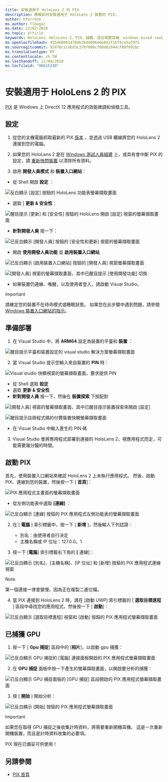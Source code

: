 ```yaml
---
title: 安裝適用于 HoloLens 2 的 PIX
description: 瞭解如何安裝適用于 HoloLens 2 裝置的 PIX。
author: hferrone
ms.author: flbagar
ms.date: 12/02/2020
ms.topic: article
keywords: HoloLens、HoloLens 2、PIX、捕獲、混合現實耳機、windows mixed reality 耳機、虛擬實境耳機
ms.openlocfilehash: 4554600414784b2644006e6e891f16f8ce3a79f5
ms.sourcegitcommit: 924f8c1ceb93c378f800cf88d82944cf80f092bc
ms.translationtype: MT
ms.contentlocale: zh-TW
ms.lasthandoff: 12/04/2020
ms.locfileid: "96615330"
---
```

# <a name="installing-pix-for-hololens-2"></a>安裝適用于 HoloLens 2 的 PIX

[PIX](https://devblogs.microsoft.com/pix) 是 Windows 上 DirectX 12 應用程式的效能微調和偵錯工具。 

## <a name="setup"></a>設定

1. 從您的主機電腦抓取最新的 PIX [版本]( https://devblogs.microsoft.com/pix/download) ，並透過 USB 纜線將您的 HoloLens 2 連接到您的電腦。

2. 如果您的 HoloLens 2 是在 [Windows 測試人員組建](https://insider.windows.com) 上，或具有會中斷 PIX 的設定，請  [重新快閃裝置](https://docs.microsoft.com/hololens/hololens-recovery) 以清除所有資料。

3. 啟用 **開發人員模式** 和 **裝置入口網站**：

* 從 Shell 開啟 **設定** ：

![反白顯示 [設定] 按鈕的 HoloLens 功能表螢幕擷取畫面](images/pix-img-01.jpg)

* 選取 [ **更新 & 安全性**：

![醒目提示 [更新] 和 [安全性] 按鈕的 HoloLens 開啟 [設定] 視窗的螢幕擷取畫面](images/pix-img-02.jpg)

* **針對開發人員** 按一下：

![已反白顯示 [開發人員] 按鈕的 [安全性和更新] 視窗的螢幕擷取畫面](images/pix-img-03.jpg)

* 開啟 **使用開發人員功能** 並 **啟用裝置入口網站**

![已反白顯示 [啟用裝置入口網站] 按鈕的 [開發人員] 視窗螢幕擷取畫面](images/pix-img-04.jpg)

![[開發人員] 視窗的螢幕擷取畫面，其中已醒目提示 [使用開發功能] 切換](images/pix-img-05.jpg)

* 如果裝置仍連線、喚醒，以及使用者登入，請啟動 Visual Studio。

> [!IMPORTANT]
> 請確定您的裝置不在待命模式或睡眠狀態。 如果您在此步驟中遇到問題，請參閱 [Windows 裝置入口網站的指示](https://docs.microsoft.com/windows/mixed-reality/develop/platform-capabilities-and-apis/using-the-windows-device-portal)。

## <a name="preparing-for-deployment"></a>準備部署

1. 在 Visual Studio 中，將 **ARM64** 設定為裝置的平臺和 **裝置** ：

![醒目提示平臺和裝置設定的 visual studio 解決方案螢幕擷取畫面](images/pix-img-06.png)

2. 當 Visual Studio 提示您輸入來自裝置的 **PIN** 時：

![Visual studio 快顯視窗的螢幕擷取畫面，要求提供 PIN](images/pix-img-07.png)

* 從 Shell 選取 **設定**
* 選取 **更新 & 安全性**
* **針對開發人員** 按一下，然後在 **裝置探索** 下按配對 

![[開發人員] 視窗的螢幕擷取畫面，其中已醒目提示裝置探索來開啟 [設定]](images/pix-img-08.jpg)

![醒目提示註冊程式碼的付費裝置快顯螢幕擷取畫面](images/pix-img-09.jpg)

* 在 Visual Studio 中輸入產生的 PIN 碼

3. Visual Studio 會將應用程式部署到連接的 HoloLens 2，視應用程式而定，可能需要幾分鐘的時間。

## <a name="launching-pix"></a>啟動 PIX

首先，使用裝置入口網站來確認 HoloLens 2 上未執行應用程式。 然後，啟動 PIX、連線到您的裝置，然後按一下 [ **首頁**]：

![PIX 應用程式主畫面的螢幕擷取畫面](images/pix-img-10.png)

* 從左側功能表中選取 **[連線]** ：

![已反白顯示 [連線] 按鈕的 PIX 應用程式左側功能表的螢幕擷取畫面](images/pix-img-11.png)

2. 在 [ **電腦** ] 索引標籤中，按一下 [ **新增** ]，然後輸入下列認證：
    * 別名：由使用者自行決定
    * 主機名稱或 IP 位址：127.0.0。1

3. 按一下 [**電腦**] 索引標籤右下角的 **[** 連線]：

![已反白顯示 [別名]、[主機名稱]、[IP 位址] 和 [新增] 按鈕的 PIX 應用程式連線視窗](images/pix-img-12.png)

> [!NOTE]
> 第一個連接一律會變慢，因為正在複製二進位檔。

4. 當 PIX 連接到 HoloLens 2 時，請在 [啟動 UWP] 索引標籤的 [ **選取目標進程** ] 區段中尋找您的應用程式，然後按一下 [ **啟動**]：

![已反白顯示 [選取目標進程] 視窗和 [啟動] 按鈕的 PIX 應用程式螢幕擷取畫面](images/pix-img-13.png)

## <a name="gpu-captured"></a>已捕獲 GPU

1. 按一下 [ **Gpu 捕捉**] 區段中的 [**相片**]，以啟動 gpu 捕獲：

![已反白顯示 GPU 捕捉的 [電腦] 連接面板開啟的 PIX 應用程式螢幕擷取畫面](images/pix-img-14.png)

2. 在 **GPU 捕捉** 面板中按一下產生的螢幕擷取畫面，以開啟要分析的捕獲：

![已反白顯示 GPU 捕捉面板的 [GPU 捕捉] 區段開啟的 PIX 應用程式螢幕擷取畫面](images/pix-img-15.png)

3. 按 [ **開始** ] 開始分析：

![已反白顯示 [開始] 按鈕的 PIX 應用程式螢幕擷取畫面](images/pix-img-16.png)

> [!IMPORTANT]
> 如果您在取得 GPU 捕捉之後收集計時資料，將需要重新開機耳機。 這是一次重新開機裝置，而且是計時資料收集的必要項。

PIX 現在已備妥可供使用！

## <a name="see-also"></a>另請參閱
* [PIX 首頁](https://devblogs.microsoft.com/pix)